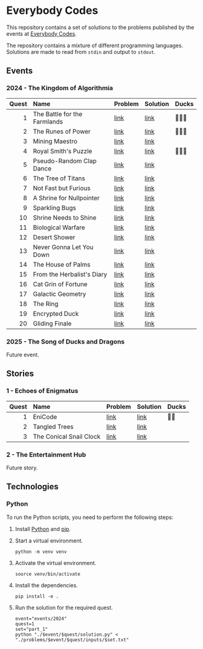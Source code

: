 # Everybody Codes

This repository contains a set of solutions to the problems published by the events
at [Everybody Codes](https://everybody.codes/).

The repository contains a mixture of different programming languages. Solutions are made to read from `stdin` and output
to `stdout`.

## Events

### 2024 - The Kingdom of Algorithmia

| Quest | Name                         | Problem                                              | Solution               | Ducks  |
|------:|:-----------------------------|:-----------------------------------------------------|:-----------------------|:-------|
|     1 | The Battle for the Farmlands | [link](https://everybody.codes/event/2024/quests/1)  | [link](events/2024/1)  | 🦆🦆🦆 |
|     2 | The Runes of Power           | [link](https://everybody.codes/event/2024/quests/2)  | [link](events/2024/2)  | 🦆🦆🦆 |
|     3 | Mining Maestro               | [link](https://everybody.codes/event/2024/quests/3)  | [link](events/2024/3)  |        |
|     4 | Royal Smith's Puzzle         | [link](https://everybody.codes/event/2024/quests/4)  | [link](events/2024/4)  | 🦆🦆🦆 |
|     5 | Pseudo-Random Clap Dance     | [link](https://everybody.codes/event/2024/quests/5)  | [link](events/2024/5)  |        |
|     6 | The Tree of Titans           | [link](https://everybody.codes/event/2024/quests/6)  | [link](events/2024/6)  |        |
|     7 | Not Fast but Furious         | [link](https://everybody.codes/event/2024/quests/7)  | [link](events/2024/7)  |        |
|     8 | A Shrine for Nullpointer     | [link](https://everybody.codes/event/2024/quests/8)  | [link](events/2024/8)  |        |
|     9 | Sparkling Bugs               | [link](https://everybody.codes/event/2024/quests/9)  | [link](events/2024/9)  |        |
|    10 | Shrine Needs to Shine        | [link](https://everybody.codes/event/2024/quests/10) | [link](events/2024/10) |        |
|    11 | Biological Warfare           | [link](https://everybody.codes/event/2024/quests/11) | [link](events/2024/11) |        |
|    12 | Desert Shower                | [link](https://everybody.codes/event/2024/quests/12) | [link](events/2024/12) |        |
|    13 | Never Gonna Let You Down     | [link](https://everybody.codes/event/2024/quests/13) | [link](events/2024/13) |        |
|    14 | The House of Palms           | [link](https://everybody.codes/event/2024/quests/14) | [link](events/2024/14) |        |
|    15 | From the Herbalist's Diary   | [link](https://everybody.codes/event/2024/quests/15) | [link](events/2024/15) |        |
|    16 | Cat Grin of Fortune          | [link](https://everybody.codes/event/2024/quests/16) | [link](events/2024/16) |        |
|    17 | Galactic Geometry            | [link](https://everybody.codes/event/2024/quests/17) | [link](events/2024/17) |        |
|    18 | The Ring                     | [link](https://everybody.codes/event/2024/quests/18) | [link](events/2024/18) |        |
|    19 | Encrypted Duck               | [link](https://everybody.codes/event/2024/quests/19) | [link](events/2024/19) |        |
|    20 | Gliding Finale               | [link](https://everybody.codes/event/2024/quests/20) | [link](events/2024/20) |        |

### 2025 - The Song of Ducks and Dragons

Future event.

## Stories

### 1 - Echoes of Enigmatus

| Quest | Name                    | Problem                                          | Solution            | Ducks |
|------:|:------------------------|:-------------------------------------------------|:--------------------|:------|
|     1 | EniCode                 | [link](https://everybody.codes/story/1/quests/1) | [link](stories/1/1) | 🦆🦆  |
|     2 | Tangled Trees           | [link](https://everybody.codes/story/1/quests/2) | [link](stories/1/2) |       |
|     3 | The Conical Snail Clock | [link](https://everybody.codes/story/1/quests/3) | [link](stories/1/3) |       |

### 2 - The Entertainment Hub

Future story.

## Technologies

### Python

To run the Python scripts, you need to perform the following steps:

1. Install [Python](https://www.python.org/) and [pip](https://pypi.org/project/pip/).

2. Start a virtual environment.
   ```shell
   python -m venv venv
   ```

3. Activate the virtual environment.
   ```shell
   source venv/bin/activate
   ```

4. Install the dependencies.
   ```shell
   pip install -e .
   ```

5. Run the solution for the required quest.
   ```shell
   event="events/2024"
   quest=1
   set="part_1"
   python "./$event/$quest/solution.py" < "./problems/$event/$quest/inputs/$set.txt"
   ```
